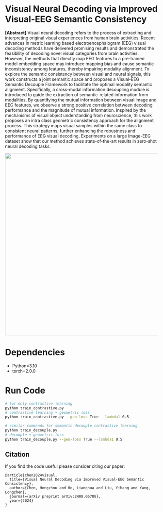 # Visual Neural Decoding via Improved Visual-EEG Semantic Consistency

**[Abstract]** Visual neural decoding refers to the process of extracting and interpreting original visual experiences from human brain activities. Recent advances in metric learning based electroencephalogram (EEG) visual decoding methods have delivered promising results and demonstrated the feasibility of decoding novel visual categories from brain activities. However, the methods that directly map EEG features to a pre-trained model embedding space may introduce mapping bias and cause semantic inconsistency among features, thereby impairing modality alignment. To explore the semantic consistency between visual and neural signals, this work constructs a joint semantic space and proposes a Visual-EEG Semantic Decouple Framework to facilitate the optimal modality semantic alignment. Specifically, a cross-modal information decoupling module is introduced to guide the extraction of semantic-related information from modalities. By quantifying the mutual information between visual image and EEG features, we observe a strong positive correlation between decoding performance and the magnitude of mutual information. Inspired by the mechanisms of visual object understanding from neuroscience, this work proposes an intra class geometric consistency approach for the alignment process. This strategy maps visual samples within the same class to consistent neural patterns, further enhancing the robustness and performance of EEG visual decoding. Experiments on a large Image-EEG dataset show that our method achieves state-of-the-art results in zero-shot neural decoding tasks.
<p align="center">
<img src="fig/VE_SID.png" width="600" class="center">
</p>


# Dependencies
- Python=3.10
- torch=2.0.0


# Run Code

```bash
# for only contrastive learning
python train_contrastive.py
# contrastive learning + geometric loss
python train_contrastive.py --geo-loss True --lambda1 0.5

# similar commands for semantic decouple contrastive learning
python train_decouple.py
# decouple + geometric loss
python train_decouple.py --geo-loss True --lambda1 0.5
```


## Citation
If you find the code useful please consider citing our paper:
```
@article{chen2024visual,
  title={Visual Neural Decoding via Improved Visual-EEG Semantic Consistency},
  author={Chen, Hongzhou and He, Lianghua and Liu, Yihang and Yang, Longzhen},
  journal={arXiv preprint arXiv:2408.06788},
  year={2024}
}
```




